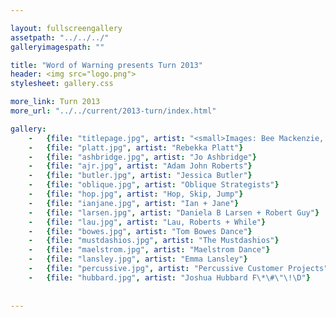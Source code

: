 ```yaml
---

layout: fullscreengallery
assetpath: "../../../"
galleryimagespath: ""

title: "Word of Warning presents Turn 2013"
header: <img src="logo.png">
stylesheet: gallery.css

more_link: Turn 2013
more_url: "../../current/2013-turn/index.html"

gallery:
    -   {file: "titlepage.jpg", artist: "<small>Images: Bee Mackenzie, Javier Camañas Saéz, Tamsin Drury</small>"}
    -   {file: "platt.jpg", artist: "Rebekka Platt"}
    -   {file: "ashbridge.jpg", artist: "Jo Ashbridge"}
    -   {file: "ajr.jpg", artist: "Adam John Roberts"}
    -   {file: "butler.jpg", artist: "Jessica Butler"}
    -   {file: "oblique.jpg", artist: "Oblique Strategists"}
    -   {file: "hop.jpg", artist: "Hop, Skip, Jump"}
    -   {file: "ianjane.jpg", artist: "Ian + Jane"}
    -   {file: "larsen.jpg", artist: "Daniela B Larsen + Robert Guy"}
    -   {file: "lau.jpg", artist: "Lau, Roberts + While"}
    -   {file: "bowes.jpg", artist: "Tom Bowes Dance"}
    -   {file: "mustdashios.jpg", artist: "The Mustdashios"}
    -   {file: "maelstrom.jpg", artist: "Maelstrom Dance"}
    -   {file: "lansley.jpg", artist: "Emma Lansley"}
    -   {file: "percussive.jpg", artist: "Percussive Customer Projects"}
    -   {file: "hubbard.jpg", artist: "Joshua Hubbard F\*\#\"\!\D"}
    
    
---
```

